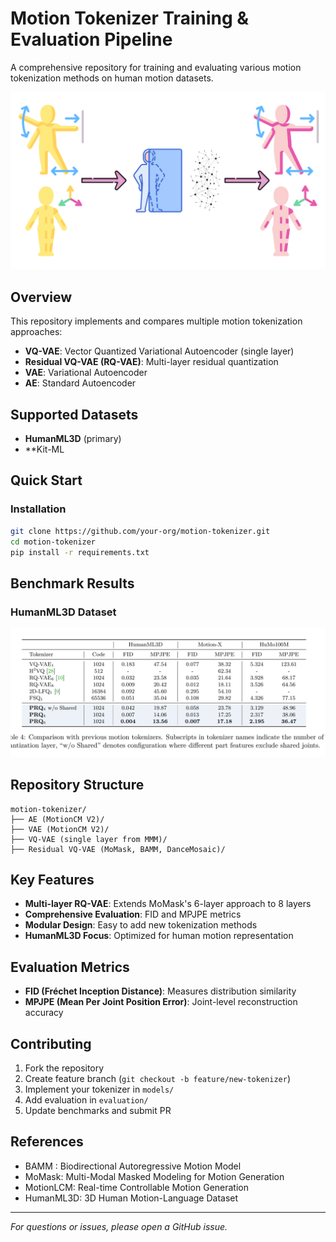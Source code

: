 # Motion Tokenizer Training & Evaluation Pipeline

A comprehensive repository for training and evaluating various motion tokenization methods on human motion datasets.

![Repository Structure](Misc/Motion-Tokenizer.png)

## Overview

This repository implements and compares multiple motion tokenization approaches:
- **VQ-VAE**: Vector Quantized Variational Autoencoder (single layer)
- **Residual VQ-VAE (RQ-VAE)**: Multi-layer residual quantization 
- **VAE**: Variational Autoencoder
- **AE**: Standard Autoencoder

## Supported Datasets

- **HumanML3D** (primary)
- **Kit-ML

## Quick Start

### Installation
```bash
git clone https://github.com/your-org/motion-tokenizer.git
cd motion-tokenizer
pip install -r requirements.txt
```

## Benchmark Results

### HumanML3D Dataset

![Repository Structure](Misc/metrics.png)


## Repository Structure

```
motion-tokenizer/
├── AE (MotionCM V2)/
├── VAE (MotionCM V2)/
├── VQ-VAE (single layer from MMM)/
├── Residual VQ-VAE (MoMask, BAMM, DanceMosaic)/
```

## Key Features

- **Multi-layer RQ-VAE**: Extends MoMask's 6-layer approach to 8 layers
- **Comprehensive Evaluation**: FID and MPJPE metrics
- **Modular Design**: Easy to add new tokenization methods
- **HumanML3D Focus**: Optimized for human motion representation

## Evaluation Metrics

- **FID (Fréchet Inception Distance)**: Measures distribution similarity
- **MPJPE (Mean Per Joint Position Error)**: Joint-level reconstruction accuracy

## Contributing

1. Fork the repository
2. Create feature branch (`git checkout -b feature/new-tokenizer`)
3. Implement your tokenizer in `models/`
4. Add evaluation in `evaluation/`
5. Update benchmarks and submit PR

## References

- BAMM : Biodirectional Autoregressive Motion Model
- MoMask: Multi-Modal Masked Modeling for Motion Generation
- MotionLCM: Real-time Controllable Motion Generation
- HumanML3D: 3D Human Motion-Language Dataset

---

*For questions or issues, please open a GitHub issue.*
